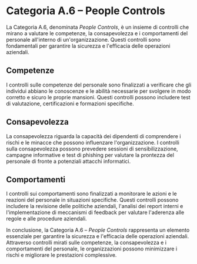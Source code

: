 # Categoria A.6 – People Controls

La Categoria A.6, denominata *People Controls*, è un insieme di controlli che mirano a valutare le competenze, la consapevolezza e i comportamenti del personale all'interno di un'organizzazione. Questi controlli sono fondamentali per garantire la sicurezza e l'efficacia delle operazioni aziendali.

## Competenze

I controlli sulle competenze del personale sono finalizzati a verificare che gli individui abbiano le conoscenze e le abilità necessarie per svolgere in modo corretto e sicuro le proprie mansioni. Questi controlli possono includere test di valutazione, certificazioni e formazioni specifiche.

## Consapevolezza

La consapevolezza riguarda la capacità dei dipendenti di comprendere i rischi e le minacce che possono influenzare l'organizzazione. I controlli sulla consapevolezza possono prevedere sessioni di sensibilizzazione, campagne informative e test di phishing per valutare la prontezza del personale di fronte a potenziali attacchi informatici.

## Comportamenti

I controlli sui comportamenti sono finalizzati a monitorare le azioni e le reazioni del personale in situazioni specifiche. Questi controlli possono includere la revisione delle politiche aziendali, l'analisi dei report interni e l'implementazione di meccanismi di feedback per valutare l'aderenza alle regole e alle procedure aziendali.

In conclusione, la Categoria A.6 – *People Controls* rappresenta un elemento essenziale per garantire la sicurezza e l'efficacia delle operazioni aziendali. Attraverso controlli mirati sulle competenze, la consapevolezza e i comportamenti del personale, le organizzazioni possono minimizzare i rischi e migliorare le prestazioni complessive.